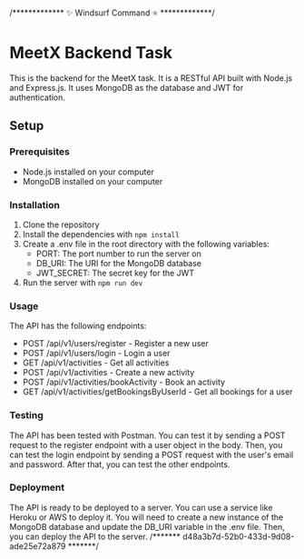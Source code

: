 /*************  ✨ Windsurf Command ⭐  *************/
# MeetX Backend Task

This is the backend for the MeetX task. It is a RESTful API built with Node.js and Express.js. It uses MongoDB as the database and JWT for authentication.

## Setup

### Prerequisites

* Node.js installed on your computer
* MongoDB installed on your computer

### Installation

1. Clone the repository
2. Install the dependencies with `npm install`
3. Create a .env file in the root directory with the following variables:
    * PORT: The port number to run the server on
    * DB_URI: The URI for the MongoDB database
    * JWT_SECRET: The secret key for the JWT
4. Run the server with `npm run dev`

### Usage

The API has the following endpoints:

* POST /api/v1/users/register - Register a new user
* POST /api/v1/users/login - Login a user
* GET /api/v1/activities - Get all activities
* POST /api/v1/activities - Create a new activity
* POST /api/v1/activities/bookActivity - Book an activity
* GET /api/v1/activities/getBookingsByUserId - Get all bookings for a user

### Testing

The API has been tested with Postman. You can test it by sending a POST request to the register endpoint with a user object in the body. Then, you can test the login endpoint by sending a POST request with the user's email and password. After that, you can test the other endpoints.

### Deployment

The API is ready to be deployed to a server. You can use a service like Heroku or AWS to deploy it. You will need to create a new instance of the MongoDB database and update the DB_URI variable in the .env file. Then, you can deploy the API to the server.
/*******  d48a3b7d-52b0-433d-9d08-ade25e72a879  *******/